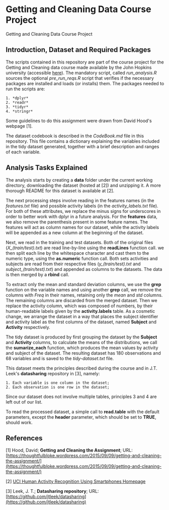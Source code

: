 # Getting and Cleaning Data Course Project
Getting and Cleaning Data Course Project

## Introduction, Dataset and Required Packages

The scripts contained in this repository are part of the course project for the Getting and Cleaning data course made available by the John Hopkins university (accessible [here](https://www.coursera.org/learn/data-cleaning/home/welcome)). The mandatory script, called *run_analysis.R* sources the optional *pre_run_reqs.R* script that verifies if the necessary packages are installed and loads (or installs) them. The packages needed to run the scripts are:

	1. *dplyr*
	2. *readr*
	3. *tidyr*
	4. *stringr*

Some guidelines to do this assignment were drawn from David Hood's webpage [1].

The dataset codebook is described in the *CodeBook.md* file in this repository. This file contains a dictionary explaining the variables included in the tidy dataset generated, together with a brief description and ranges of each variable. 

## Analysis Tasks Explained

The analysis starts by creating a **data** folder under the current working directory, downloading the dataset (hosted at [2]) and unzipping it. A more thorough README for this dataset is available at [2].

The next processing steps involve reading in the features names (in the *features.txt* file) and possible activity labels (in the *activity_labels.txt* file). For both of these attributes, we replace the minus signs for underscores in order to better work with dplyr in a future analysis. For the **features** data, we also remove the parenthesis present in some feature names. The features will act as column names for our dataset, while the activity labels will be appended as a new column at the beginning of the dataset.

Next, we read in the training and test datasets. Both of the original files (*X_(train/test).txt*) are read line-by-line using the **readLines** function call. we then split each line by the whitespace character and cast them to the numeric type, using the **as.numeric** function call. Both sets activities and subjects are read from their respective files (*y_(train/test).txt* and *subject_(train/test).txt*) and appended as columns to the datasets. The data is then merged by a **rbind** call.

To extract only the mean and standard deviation columns, we use the **grep** function on the variable names and using another **grep** call, we remove the columns with *Freq* in their names, retaining only the *mean* and *std* columns. The remaining columns are discarded from the merged dataset. Then we replace the activity column, which was composed of numbers, by their human-readable labels given by the **activity.labels** table. As a cosmetic change, we arrange the dataset in a way that places the subject identifier and activity label as the first columns of the dataset, named **Subject** and **Activity** respectively.

The tidy dataset is produced by first grouping the dataset by the **Subject** and **Activity** columns, to calculate the means of the distributions, we call the **sumarize_each** function, which produces the mean values by activity and subject of the dataset. The resulting dataset has 180 observations and 68 variables and is saved to the *tidy-dataset.txt* file.

This dataset meets the principles described during the course and in J.T. Leek's **datasharing** repository in [3], namely:
	
	1. Each variable is one column in the dataset;
	2. Each observation is one row in the dataset;
	
Since our dataset does not involve multiple tables, principles 3 and 4 are left out of our list.

To read the processed dataset, a simple call to **read.table** with the default parameters, except the **header** parameter, which should be set to **TRUE**, should work.

## References

[1] Hood, David; **Getting and Cleaning the Assignment**; URL: [https://thoughtfulbloke.wordpress.com/2015/09/09/getting-and-cleaning-the-assignment/](https://thoughtfulbloke.wordpress.com/2015/09/09/getting-and-cleaning-the-assignment/)

[2] [UCI Human Activity Recognition Using Smartphones Homepage](http://archive.ics.uci.edu/ml/datasets/Human+Activity+Recognition+Using+Smartphones)

[3] Leek, J. T.; **Datasharing repository**; URL: [https://github.com/jtleek/datasharing](https://github.com/jtleek/datasharing)
